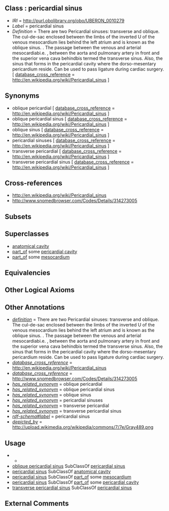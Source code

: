 
## Class : pericardial sinus

 * *IRI* = http://purl.obolibrary.org/obo/UBERON_0010279
 * *Label* = pericardial sinus
 * *Definition* = There are two Pericardial sinuses: transverse and oblique. The cul-de-sac enclosed between the limbs of the inverted U of the venous mesocardium lies behind the left atrium and is known as the oblique sinus. . The passage between the venous and arterial mesocardiabi.e. , between the aorta and pulmonary artery in front and the superior vena cava behindbis termed the transverse sinus. Also, the sinus that forms in the pericardial cavity where the dorso-mesentary pericardium reside. Can be used to pass ligature during cardiac surgery. [ [database_cross_reference](../../ef/oboInOwl#hasDbXref.md) = http://en.wikipedia.org/wiki/Pericardial_sinus ]

## Synonyms

 * oblique pericardial [ [database_cross_reference](../../ef/oboInOwl#hasDbXref.md) = http://en.wikipedia.org/wiki/Pericardial_sinus ]
 * oblique pericardial sinus [ [database_cross_reference](../../ef/oboInOwl#hasDbXref.md) = http://en.wikipedia.org/wiki/Pericardial_sinus ]
 * oblique sinus [ [database_cross_reference](../../ef/oboInOwl#hasDbXref.md) = http://en.wikipedia.org/wiki/Pericardial_sinus ]
 * pericardial sinuses [ [database_cross_reference](../../ef/oboInOwl#hasDbXref.md) = http://en.wikipedia.org/wiki/Pericardial_sinus ]
 * transverse pericardial [ [database_cross_reference](../../ef/oboInOwl#hasDbXref.md) = http://en.wikipedia.org/wiki/Pericardial_sinus ]
 * transverse pericardial sinus [ [database_cross_reference](../../ef/oboInOwl#hasDbXref.md) = http://en.wikipedia.org/wiki/Pericardial_sinus ]

## Cross-references

 * http://en.wikipedia.org/wiki/Pericardial_sinus
 * http://www.snomedbrowser.com/Codes/Details/314273005

## Subsets


## Superclasses

 * [anatomical cavity](../../UBERON/53/UBERON_0002553.md)
 * [part_of](../../BFO/50/BFO_0000050.md) some [pericardial cavity](../../UBERON/74/UBERON_0001074.md)
 * [part_of](../../BFO/50/BFO_0000050.md) some [mesocardium](../../UBERON/77/UBERON_0010277.md)

## Equivalencies


## Other Logical Axioms


## Other Annotations

 * *[definition](../../IAO/15/IAO_0000115.md)* = There are two Pericardial sinuses: transverse and oblique. The cul-de-sac enclosed between the limbs of the inverted U of the venous mesocardium lies behind the left atrium and is known as the oblique sinus. . The passage between the venous and arterial mesocardiabi.e. , between the aorta and pulmonary artery in front and the superior vena cava behindbis termed the transverse sinus. Also, the sinus that forms in the pericardial cavity where the dorso-mesentary pericardium reside. Can be used to pass ligature during cardiac surgery.
 * *[database_cross_reference](../../ef/oboInOwl#hasDbXref.md)* = http://en.wikipedia.org/wiki/Pericardial_sinus
 * *[database_cross_reference](../../ef/oboInOwl#hasDbXref.md)* = http://www.snomedbrowser.com/Codes/Details/314273005
 * *[has_related_synonym](../../ym/oboInOwl#hasRelatedSynonym.md)* = oblique pericardial
 * *[has_related_synonym](../../ym/oboInOwl#hasRelatedSynonym.md)* = oblique pericardial sinus
 * *[has_related_synonym](../../ym/oboInOwl#hasRelatedSynonym.md)* = oblique sinus
 * *[has_related_synonym](../../ym/oboInOwl#hasRelatedSynonym.md)* = pericardial sinuses
 * *[has_related_synonym](../../ym/oboInOwl#hasRelatedSynonym.md)* = transverse pericardial
 * *[has_related_synonym](../../ym/oboInOwl#hasRelatedSynonym.md)* = transverse pericardial sinus
 * *[rdf-schema#label](../../el/rdf-schema#label.md)* = pericardial sinus
 * *[depicted_by](../../depicted/by/depicted_by.md)* = http://upload.wikimedia.org/wikipedia/commons/7/7e/Gray489.png

## Usage

 * -
 * [oblique pericardial sinus](../../UBERON/83/UBERON_0010283.md) SubClassOf [pericardial sinus](../../UBERON/79/UBERON_0010279.md)
 * [pericardial sinus](../../UBERON/79/UBERON_0010279.md) SubClassOf [anatomical cavity](../../UBERON/53/UBERON_0002553.md)
 * [pericardial sinus](../../UBERON/79/UBERON_0010279.md) SubClassOf [part_of](../../BFO/50/BFO_0000050.md) some [mesocardium](../../UBERON/77/UBERON_0010277.md)
 * [pericardial sinus](../../UBERON/79/UBERON_0010279.md) SubClassOf [part_of](../../BFO/50/BFO_0000050.md) some [pericardial cavity](../../UBERON/74/UBERON_0001074.md)
 * [transverse pericardial sinus](../../UBERON/48/UBERON_0002248.md) SubClassOf [pericardial sinus](../../UBERON/79/UBERON_0010279.md)

## External Comments

